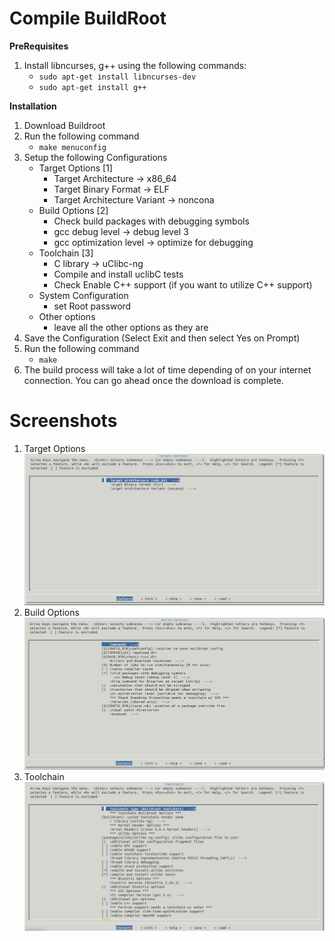 # Compile BuildRoot

**PreRequisites**
1. Install libncurses, g++ using the following commands:
    * ```sudo apt-get install libncurses-dev```
    * ```sudo apt-get install g++```


**Installation**
1. Download Buildroot
2. Run the following command 
    * ```make menuconfig```
3. Setup the following Configurations
    * Target Options [1]
        * Target Architecture -> x86_64
        * Target Binary Format -> ELF
        * Target Architecture Variant -> noncona
    * Build Options [2]
        * Check build packages with debugging symbols
        * gcc debug level -> debug level 3
        * gcc optimization level -> optimize for debugging
    * Toolchain [3]
        * C library -> uClibc-ng
        * Compile and install uclibC tests
        * Check Enable C++ support (if you want to utilize C++ support)
    * System Configuration
        * set Root password
    * Other options
        * leave all the other options as they are
4. Save the Configuration (Select Exit and then select Yes on Prompt)
5. Run the following command
     * ```make```
6. The build process will take a lot of time depending of on your internet connection. You can go ahead once the download is complete.


# Screenshots
1. Target Options ![picture](https://github.com/nasirky/Hiwi/blob/master/Resources/Target%20Options.jpg)
2. Build Options ![picture](https://github.com/nasirky/Hiwi/blob/master/Resources/Build%20Options.jpg)
3. Toolchain ![picture](https://github.com/nasirky/Hiwi/blob/master/Resources/Toolchain.jpg)
